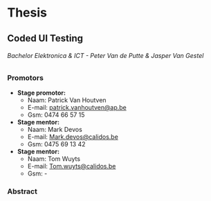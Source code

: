 # Thesis

## Coded UI Testing 

###### Bachelor Elektronica & ICT - Peter Van de Putte & Jasper Van Gestel

### Promotors

* **Stage promotor:**
    * Naam: Patrick Van Houtven
    * E-mail: patrick.vanhoutven@ap.be
    * Gsm: 0474 66 57 15
* **Stage mentor:**
    * Naam: Mark Devos
    * E-mail: Mark.devos@calidos.be
    * Gsm: 0475 69 13 42
* **Stage mentor:**
    * Naam: Tom Wuyts
    * E-mail: Tom.wuyts@calidos.be
    * Gsm: -

### Abstract


